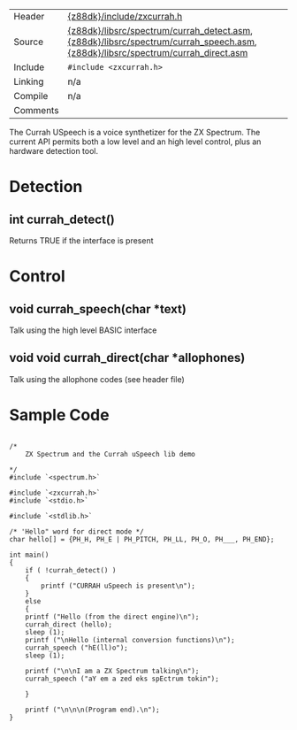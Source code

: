 |            |                              |
| ---------- | ---------------------------- |
| Header     | [{z88dk}/include/zxcurrah.h](https://raw.githubusercontent.com/z88dk/z88dk/master/include/zxcurrah.h)    |
| Source     | [{z88dk}/libsrc/spectrum/currah_detect.asm](https://github.com/z88dk/z88dk/tree/master/libsrc/spectrum/currah_detect.asm), [{z88dk}/libsrc/spectrum/currah_speech.asm](https://github.com/z88dk/z88dk/tree/master/libsrc/spectrum/currah_speech.asm), [{z88dk}/libsrc/spectrum/currah_direct.asm](https://github.com/z88dk/z88dk/tree/master/libsrc/spectrum/currah_direct.asm)                   |
| Include    | `#include <zxcurrah.h>`      |
| Linking    | n/a                          |
| Compile    | n/a                          |
| Comments   |                              |

The Currah USpeech is a voice synthetizer for the ZX Spectrum.
The current API permits both a low level and an high level control, plus an hardware detection tool.


# Detection


## int currah_detect()

Returns TRUE if the interface is present



# Control


## void currah_speech(char *text)

Talk using the high level BASIC interface


## void void currah_direct(char *allophones)

Talk using the allophone codes
(see header file)

# Sample Code

```

/*
	ZX Spectrum and the Currah uSpeech lib demo

*/
#include `<spectrum.h>`

#include `<zxcurrah.h>`
#include `<stdio.h>`

#include `<stdlib.h>`

/* 'Hello" word for direct mode */
char hello[] = {PH_H, PH_E | PH_PITCH, PH_LL, PH_O, PH___, PH_END};

int main()
{
	if ( !currah_detect() )  
	{
		printf ("CURRAH uSpeech is present\n");
	}
	else
	{
	printf ("Hello (from the direct engine)\n");
	currah_direct (hello);
	sleep (1);
	printf ("\nHello (internal conversion functions)\n");
	currah_speech ("hE(ll)o");
	sleep (1);

	printf ("\n\nI am a ZX Spectrum talking\n");
	currah_speech ("aY em a zed eks spEctrum tokin");

	}

	printf ("\n\n\n(Program end).\n");
}

```
